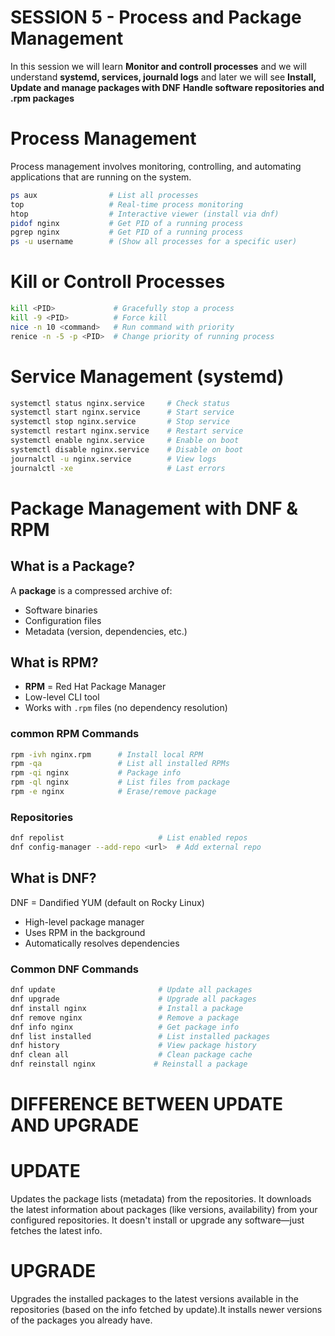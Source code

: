 # SESSION 5 - Process and Package Management

In this session we will learn **Monitor and controll processes** and we will understand **systemd, services, journald logs** and later we will see **Install, Update and manage packages with DNF** **Handle software repositories and .rpm packages**

# Process Management  

Process management involves monitoring, controlling, and automating applications that are running on the system.  

```bash
ps aux                # List all processes
top                   # Real-time process monitoring
htop                  # Interactive viewer (install via dnf)
pidof nginx           # Get PID of a running process
pgrep nginx           # Get PID of a running process
ps -u username        # (Show all processes for a specific user)

```

 # Kill or Controll Processes  
```bash
kill <PID>             # Gracefully stop a process
kill -9 <PID>          # Force kill
nice -n 10 <command>   # Run command with priority
renice -n -5 -p <PID>  # Change priority of running process  
```

# Service Management (systemd)  

```bash
systemctl status nginx.service     # Check status
systemctl start nginx.service      # Start service
systemctl stop nginx.service       # Stop service
systemctl restart nginx.service    # Restart service
systemctl enable nginx.service     # Enable on boot
systemctl disable nginx.service    # Disable on boot
journalctl -u nginx.service        # View logs
journalctl -xe                     # Last errors
```

# Package Management with DNF & RPM

## What is a Package?

A **package** is a compressed archive of:

- Software binaries
- Configuration files
- Metadata (version, dependencies, etc.)

## What is RPM?

- **RPM** = Red Hat Package Manager
- Low-level CLI tool
- Works with `.rpm` files (no dependency resolution)

### common RPM Commands

```bash
rpm -ivh nginx.rpm      # Install local RPM
rpm -qa                 # List all installed RPMs
rpm -qi nginx           # Package info
rpm -ql nginx           # List files from package
rpm -e nginx            # Erase/remove package
```

### Repositories
```bash
dnf repolist                     # List enabled repos
dnf config-manager --add-repo <url>  # Add external repo
```

## What is DNF?
DNF = Dandified YUM (default on Rocky Linux)

- High-level package manager  
- Uses RPM in the background  
- Automatically resolves dependencies  


### Common DNF Commands  

```bash
dnf update                       # Update all packages
dnf upgrade                      # Upgrade all packages
dnf install nginx                # Install a package
dnf remove nginx                 # Remove a package
dnf info nginx                   # Get package info
dnf list installed               # List installed packages
dnf history                      # View package history
dnf clean all                    # Clean package cache
dnf reinstall nginx             # Reinstall a package
```

# DIFFERENCE BETWEEN UPDATE AND UPGRADE

# UPDATE
Updates the package lists (metadata) from the repositories. It downloads the latest information about packages (like versions, availability) from your configured repositories.
It doesn't install or upgrade any software—just fetches the latest info.

# UPGRADE 
Upgrades the installed packages to the latest versions available in the repositories (based on the info fetched by update).It installs newer versions of the packages you already have.





